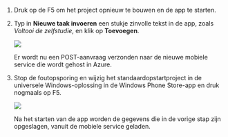 
1. Druk op de F5 om het project opnieuw te bouwen en de app te starten.
2. Typ in **Nieuwe taak invoeren** een stukje zinvolle tekst in de app, zoals *Voltooi de zelfstudie*, en klik op **Toevoegen**.
   
    ![](./media/mobile-services-windows-universal-test-app/mobile-quickstart-startup.png)
   
    Er wordt nu een POST-aanvraag verzonden naar de nieuwe mobiele service die wordt gehost in Azure.
3. Stop de foutopsporing en wijzig het standaardopstartproject in de universele Windows-oplossing in de Windows Phone Store-app en druk nogmaals op F5.
   
    ![](./media/mobile-services-windows-universal-test-app/mobile-quickstart-completed-wp8.png)
   
    Na het starten van de app worden de gegevens die in de vorige stap zijn opgeslagen, vanuit de mobiele service geladen.

<!--HONumber=Sep16_HO3-->


